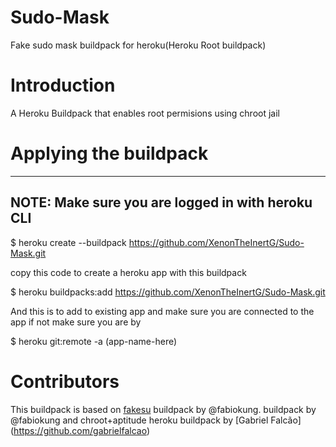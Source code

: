 # Sudo-Mask
Fake sudo mask buildpack for heroku(Heroku Root buildpack)


# Introduction

A Heroku Buildpack that enables root permisions using chroot jail

# Applying the buildpack

--------------------------------------------------
NOTE: Make sure you are logged in with heroku CLI
--------------------------------------------------

$ heroku create --buildpack https://github.com/XenonTheInertG/Sudo-Mask.git

copy this code to create a heroku app with this buildpack

$ heroku buildpacks:add https://github.com/XenonTheInertG/Sudo-Mask.git

And this is to add to existing app and make sure you are connected to the app if not make sure you are by

$ heroku git:remote -a (app-name-here)

# Contributors

This buildpack is based on [fakesu](https://github.com/fabiokung/heroku-buildpack-fakesu)
buildpack by @fabiokung. buildpack by @fabiokung and chroot+aptitude heroku buildpack by [Gabriel Falcão] (https://github.com/gabrielfalcao)
